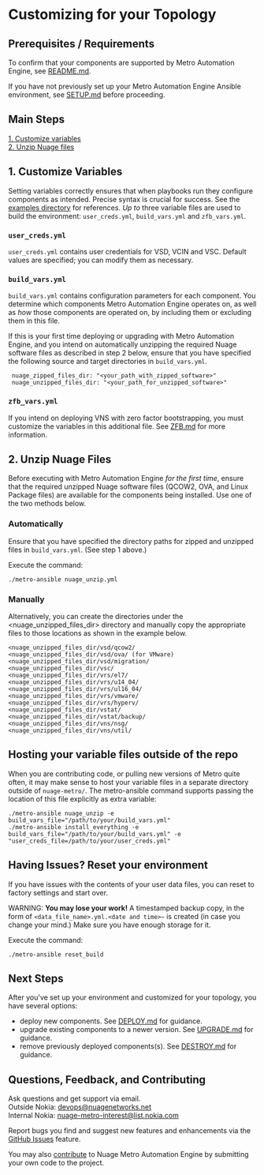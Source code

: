 # Customizing for your Topology

## Prerequisites / Requirements

To confirm that your components are supported by Metro Automation Engine, see [README.md](../README.md).

If you have not previously set up your Metro Automation Engine Ansible environment, see [SETUP.md](SETUP.md) before proceeding.

## Main Steps

[1. Customize variables](#1-customize-variables)  
[2. Unzip Nuage files](#2-unzip-nuage-files)  

## 1. Customize Variables

Setting variables correctly ensures that when playbooks run they configure components as intended. Precise syntax is crucial for success. See the [examples directory](/examples/) for references. *Up to* three variable files are used to build the environment: `user_creds.yml`, `build_vars.yml` and `zfb_vars.yml`.

### `user_creds.yml`
`user_creds.yml` contains user credentials for VSD, VCIN and VSC. Default values are specified; you can modify them as necessary.

### `build_vars.yml`
`build_vars.yml` contains configuration parameters for each component. You determine which components Metro Automation Engine operates on, as well as *how* those components are operated on, by including them or excluding them in this file.

If this is your first time deploying or upgrading with Metro Automation Engine, and you intend on automatically unzipping the required Nuage software files as described in step 2 below, ensure that you have specified the following source and target directories in `build_vars.yml`.

```
 nuage_zipped_files_dir: "<your_path_with_zipped_software>"
 nuage_unzipped_files_dir: "<your_path_for_unzipped_software>"
```

### `zfb_vars.yml`
If you intend on deploying VNS with zero factor bootstrapping, you must customize the variables in this additional file. See [ZFB.md](ZFB.md) for more information.

## 2. Unzip Nuage Files

Before executing with Metro Automation Engine *for the first time*, ensure that the required unzipped Nuage software files (QCOW2, OVA, and Linux Package files) are available for the components being installed. Use one of the two methods below.
### Automatically
Ensure that you have specified the directory paths for zipped and unzipped files in `build_vars.yml`. (See step 1 above.)

Execute the command:
```
./metro-ansible nuage_unzip.yml
```

### Manually
Alternatively, you can create the directories under the <nuage_unzipped_files_dir> directory and manually copy the appropriate files to those locations as shown in the example below.

  ```
  <nuage_unzipped_files_dir/vsd/qcow2/
  <nuage_unzipped_files_dir/vsd/ova/ (for VMware)
  <nuage_unzipped_files_dir/vsd/migration/
  <nuage_unzipped_files_dir/vsc/
  <nuage_unzipped_files_dir/vrs/el7/
  <nuage_unzipped_files_dir/vrs/u14_04/
  <nuage_unzipped_files_dir/vrs/ul16_04/
  <nuage_unzipped_files_dir/vrs/vmware/
  <nuage_unzipped_files_dir/vrs/hyperv/
  <nuage_unzipped_files_dir/vstat/
  <nuage_unzipped_files_dir/vstat/backup/
  <nuage_unzipped_files_dir/vns/nsg/
  <nuage_unzipped_files_dir/vns/util/
  ```

## Hosting your variable files outside of the repo

When you are contributing code, or pulling new versions of Metro quite often, it may make sense to host your variable files in a separate directory outside of `nuage-metro/`.
The metro-ansible command supports passing the location of this file explicitly as extra variable:

```
./metro-ansible nuage_unzip -e build_vars_file="/path/to/your/build_vars.yml"
./metro-ansible install_everything -e build_vars_file="/path/to/your/build_vars.yml" -e "user_creds_file=/path/to/your/user_creds.yml"
```

## Having Issues? Reset your environment

If you have issues with the contents of your user data files, you can reset to factory settings and start over.

WARNING: **You may lose your work!** A timestamped backup copy, in the form of `<data_file_name>.yml.<date and time>~` is created (in case you change your mind.) Make sure you have enough storage for it.

Execute the command:

```
./metro-ansible reset_build
```

## Next Steps

After you've set up your environment and customized for your topology, you have several options:
* deploy new components. See [DEPLOY.md](DEPLOY.md) for guidance.
* upgrade existing components to a newer version. See [UPGRADE.md](UPGRADE.md) for guidance.
* remove previously deployed components(s). See [DESTROY.md](DESTROY.md) for guidance.

## Questions, Feedback, and Contributing

Ask questions and get support via email.  
  Outside Nokia: [devops@nuagenetworks.net](mailto:deveops@nuagenetworks.net "send email to nuage-metro project")  
  Internal Nokia: [nuage-metro-interest@list.nokia.com](mailto:nuage-metro-interest@list.nokia.com "send email to nuage-metro project")  

Report bugs you find and suggest new features and enhancements via the [GitHub Issues](https://github.com/nuagenetworks/nuage-metro/issues "nuage-metro issues") feature.

You may also [contribute](../CONTRIBUTING.md) to Nuage Metro Automation Engine by submitting your own code to the project.
